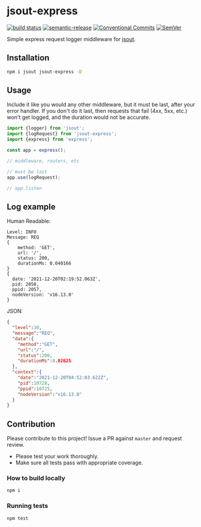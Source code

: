 # jsout-express

[![build status](https://github.com/mhweiner/jsout-express/actions/workflows/workflow.yml/badge.svg)](https://github.com/mhweiner/jsout-express/actions)
[![semantic-release](https://img.shields.io/badge/semantic--release-e10079?logo=semantic-release)](https://github.com/semantic-release/semantic-release)
[![Conventional Commits](https://img.shields.io/badge/Conventional%20Commits-1.0.0-yellow.svg)](https://conventionalcommits.org)
[![SemVer](https://img.shields.io/badge/SemVer-2.0.0-blue)]()

Simple express request logger middleware for [jsout](https://github.com/mhweiner/jsout).

## Installation

```bash
npm i jsout jsout-express -D
```
 
## Usage

Include it like you would any other middleware, but it must be last, after your error handler. If you don't do it last, then requests that fail (4xx, 5xx, etc.) won't get logged, and the duration would not be accurate.

```typescript
import {logger} from 'jsout';
import {logRequest} from 'jsout-express';
import {express} from 'express';

const app = express();

// middleware, routers, etc

// must be last
app.use(logRequest);

// app.listen

```

## Log example

Human Readable:

```
Level: INFO
Message: REQ
{ 
    method: 'GET', 
    url: '/', 
    status: 200, 
    durationMs: 0.040166 
}
{
  date: '2021-12-20T02:19:52.063Z',
  pid: 2058,
  ppid: 2057,
  nodeVersion: 'v16.13.0'
}
```

JSON:

```json
{
  "level":30,
  "message":"REQ",
  "data":{
    "method":"GET",
    "url":"/",
    "status":200,
    "durationMs":0.02625
  },
  "context":{
    "date":"2021-12-20T04:52:03.622Z",
    "pid":10728,
    "ppid":10725,
    "nodeVersion":"v16.13.0"
  }
}
```

## Contribution

Please contribute to this project! Issue a PR against `master` and request review. 

- Please test your work thoroughly.
- Make sure all tests pass with appropriate coverage.

### How to build locally

```bash
npm i
```

### Running tests

```shell script
npm test
```
